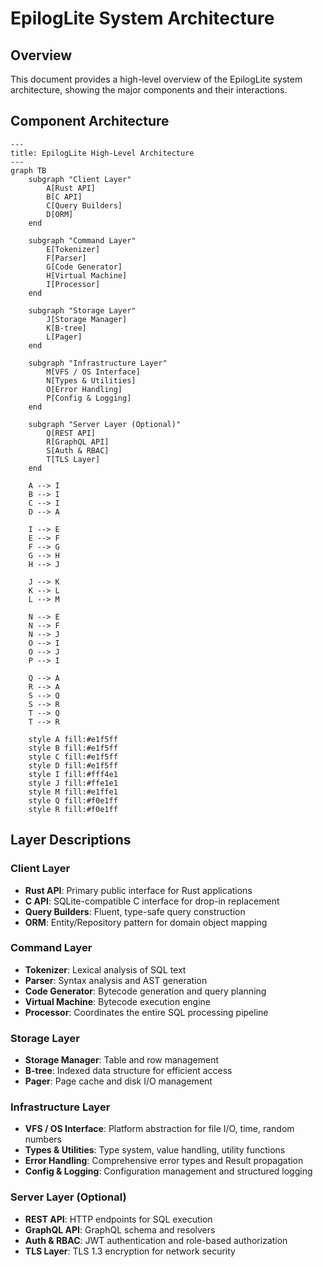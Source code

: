 # EpilogLite System Architecture

## Overview

This document provides a high-level overview of the EpilogLite system architecture, showing the major components and their interactions.

## Component Architecture

```mermaid
---
title: EpilogLite High-Level Architecture
---
graph TB
    subgraph "Client Layer"
        A[Rust API]
        B[C API]
        C[Query Builders]
        D[ORM]
    end
    
    subgraph "Command Layer"
        E[Tokenizer]
        F[Parser]
        G[Code Generator]
        H[Virtual Machine]
        I[Processor]
    end
    
    subgraph "Storage Layer"
        J[Storage Manager]
        K[B-tree]
        L[Pager]
    end
    
    subgraph "Infrastructure Layer"
        M[VFS / OS Interface]
        N[Types & Utilities]
        O[Error Handling]
        P[Config & Logging]
    end
    
    subgraph "Server Layer (Optional)"
        Q[REST API]
        R[GraphQL API]
        S[Auth & RBAC]
        T[TLS Layer]
    end
    
    A --> I
    B --> I
    C --> I
    D --> A
    
    I --> E
    E --> F
    F --> G
    G --> H
    H --> J
    
    J --> K
    K --> L
    L --> M
    
    N --> E
    N --> F
    N --> J
    O --> I
    O --> J
    P --> I
    
    Q --> A
    R --> A
    S --> Q
    S --> R
    T --> Q
    T --> R
    
    style A fill:#e1f5ff
    style B fill:#e1f5ff
    style C fill:#e1f5ff
    style D fill:#e1f5ff
    style I fill:#fff4e1
    style J fill:#ffe1e1
    style M fill:#e1ffe1
    style Q fill:#f0e1ff
    style R fill:#f0e1ff
```

## Layer Descriptions

### Client Layer
- **Rust API**: Primary public interface for Rust applications
- **C API**: SQLite-compatible C interface for drop-in replacement
- **Query Builders**: Fluent, type-safe query construction
- **ORM**: Entity/Repository pattern for domain object mapping

### Command Layer
- **Tokenizer**: Lexical analysis of SQL text
- **Parser**: Syntax analysis and AST generation
- **Code Generator**: Bytecode generation and query planning
- **Virtual Machine**: Bytecode execution engine
- **Processor**: Coordinates the entire SQL processing pipeline

### Storage Layer
- **Storage Manager**: Table and row management
- **B-tree**: Indexed data structure for efficient access
- **Pager**: Page cache and disk I/O management

### Infrastructure Layer
- **VFS / OS Interface**: Platform abstraction for file I/O, time, random numbers
- **Types & Utilities**: Type system, value handling, utility functions
- **Error Handling**: Comprehensive error types and Result propagation
- **Config & Logging**: Configuration management and structured logging

### Server Layer (Optional)
- **REST API**: HTTP endpoints for SQL execution
- **GraphQL API**: GraphQL schema and resolvers
- **Auth & RBAC**: JWT authentication and role-based authorization
- **TLS Layer**: TLS 1.3 encryption for network security
